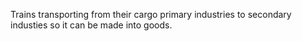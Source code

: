 ---
---

Trains transporting from their cargo primary industries to secondary industies so it can be made into goods.
